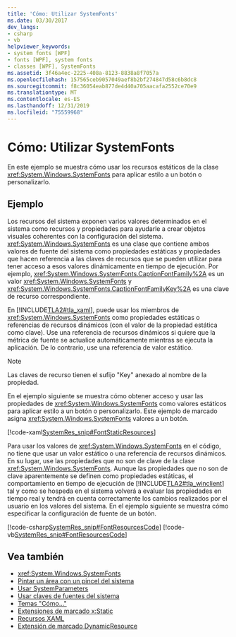 ```yaml
---
title: 'Cómo: Utilizar SystemFonts'
ms.date: 03/30/2017
dev_langs:
- csharp
- vb
helpviewer_keywords:
- system fonts [WPF]
- fonts [WPF], system fonts
- classes [WPF], SystemFonts
ms.assetid: 3f46a4ec-2225-408a-8123-8838a8f7057a
ms.openlocfilehash: 157565ceb9057049aef8b2bf274847d58c6b8dc8
ms.sourcegitcommit: f8c36054eab877de4d40a705aacafa2552ce70e9
ms.translationtype: MT
ms.contentlocale: es-ES
ms.lasthandoff: 12/31/2019
ms.locfileid: "75559968"
---
```

# <a name="how-to-use-systemfonts"></a>Cómo: Utilizar SystemFonts
En este ejemplo se muestra cómo usar los recursos estáticos de la clase <xref:System.Windows.SystemFonts> para aplicar estilo a un botón o personalizarlo.  
  
## <a name="example"></a>Ejemplo  
 Los recursos del sistema exponen varios valores determinados en el sistema como recursos y propiedades para ayudarle a crear objetos visuales coherentes con la configuración del sistema. <xref:System.Windows.SystemFonts> es una clase que contiene ambos valores de fuente del sistema como propiedades estáticas y propiedades que hacen referencia a las claves de recursos que se pueden utilizar para tener acceso a esos valores dinámicamente en tiempo de ejecución. Por ejemplo, <xref:System.Windows.SystemFonts.CaptionFontFamily%2A> es un valor <xref:System.Windows.SystemFonts> y <xref:System.Windows.SystemFonts.CaptionFontFamilyKey%2A> es una clave de recurso correspondiente.  
  
 En [!INCLUDE[TLA2#tla_xaml](../../../../includes/tla2sharptla-xaml-md.md)], puede usar los miembros de <xref:System.Windows.SystemFonts> como propiedades estáticas o referencias de recursos dinámicos (con el valor de la propiedad estática como clave). Use una referencia de recursos dinámicos si quiere que la métrica de fuente se actualice automáticamente mientras se ejecuta la aplicación. De lo contrario, use una referencia de valor estático.  
  
> [!NOTE]
> Las claves de recurso tienen el sufijo "Key" anexado al nombre de la propiedad.  
  
 En el ejemplo siguiente se muestra cómo obtener acceso y usar las propiedades de <xref:System.Windows.SystemFonts> como valores estáticos para aplicar estilo a un botón o personalizarlo. Este ejemplo de marcado asigna <xref:System.Windows.SystemFonts> valores a un botón.  
  
 [!code-xaml[SystemRes_snip#FontStaticResources](~/samples/snippets/csharp/VS_Snippets_Wpf/SystemRes_snip/CSharp/Pane1.xaml#fontstaticresources)]  
  
 Para usar los valores de <xref:System.Windows.SystemFonts> en el código, no tiene que usar un valor estático o una referencia de recursos dinámicos. En su lugar, use las propiedades que no son de clave de la clase <xref:System.Windows.SystemFonts>. Aunque las propiedades que no son de clave aparentemente se definen como propiedades estáticas, el comportamiento en tiempo de ejecución de [!INCLUDE[TLA2#tla_winclient](../../../../includes/tla2sharptla-winclient-md.md)] tal y como se hospeda en el sistema volverá a evaluar las propiedades en tiempo real y tendrá en cuenta correctamente los cambios realizados por el usuario en los valores del sistema. En el ejemplo siguiente se muestra cómo especificar la configuración de fuente de un botón.  
  
 [!code-csharp[SystemRes_snip#FontResourcesCode](~/samples/snippets/csharp/VS_Snippets_Wpf/SystemRes_snip/CSharp/Pane1.xaml.cs#fontresourcescode)]
 [!code-vb[SystemRes_snip#FontResourcesCode](~/samples/snippets/visualbasic/VS_Snippets_Wpf/SystemRes_snip/VisualBasic/Pane1.xaml.vb#fontresourcescode)]  
  
## <a name="see-also"></a>Vea también

- <xref:System.Windows.SystemFonts>
- [Pintar un área con un pincel del sistema](../graphics-multimedia/how-to-paint-an-area-with-a-system-brush.md)
- [Usar SystemParameters](how-to-use-systemparameters.md)
- [Usar claves de fuentes del sistema](how-to-use-system-fonts-keys.md)
- [Temas "Cómo..."](resources-how-to-topics.md)
- [Extensiones de marcado x:Static](../../../desktop-wpf/xaml-services/xstatic-markup-extension.md)
- [Recursos XAML](../../../desktop-wpf/fundamentals/xaml-resources-define.md)
- [Extensión de marcado DynamicResource](dynamicresource-markup-extension.md)
